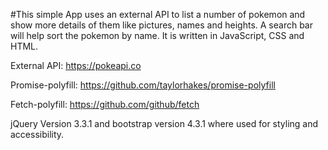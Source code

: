 #This simple App uses an external API to list a number of pokemon and show more details of them like pictures, names and heights. A search bar will help sort the pokemon by name. It is written in JavaScript, CSS and HTML.

External API: https://pokeapi.co

Promise-polyfill: https://github.com/taylorhakes/promise-polyfill

Fetch-polyfill: https://github.com/github/fetch

jQuery Version 3.3.1 and bootstrap version 4.3.1 where used for styling and accessibility.
